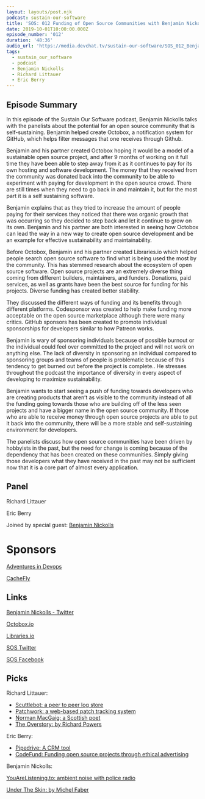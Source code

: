 ```yaml
---
layout: layouts/post.njk
podcast: sustain-our-software
title: 'SOS: 012 Funding of Open Source Communities with Benjamin Nickolls'
date: 2019-10-01T10:00:00.000Z
episode_number: '012'
duration: '48:36'
audio_url: 'https://media.devchat.tv/sustain-our-software/SOS_012_Benjamin_Nickolls.mp3'
tags:
  - sustain_our_software
  - podcast
  - Benjamin Nickolls
  - Richard Littauer
  - Eric Berry
---
```

## Episode Summary

In this episode of the Sustain Our Software podcast, Benjamin Nickolls talks with the panelists about the potential for an open source community that is self-sustaining. Benjamin helped create Octobox, a notification system for GitHub, which helps filter messages that one receives through Github.

Benjamin and his partner created Octobox hoping it would be a model of a sustainable open source project, and after 9 months of working on it full time they have been able to step away from it as it continues to pay for its own hosting and software development. The money that they received from the community was donated back into the community to be able to experiment with paying for development in the open source crowd. There are still times when they need to go back in and maintain it, but for the most part it is a self sustaining software.

Benjamin explains that as they tried to increase the amount of people paying for their services they noticed that there was organic growth that was occurring so they decided to step back and let it continue to grow on its own. Benjamin and his partner are both interested in seeing how Octobox can lead the way in a new way to create open source development and be an example for effective sustainability and maintainability.

Before Octobox, Benjamin and his partner created Libraries.io which helped people search open source software to find what is being used the most by the community. This has stemmed research about the ecosystem of open source software. Open source projects are an extremely diverse thing coming from different builders, maintainers, and funders. Donations, paid services, as well as grants have been the best source for funding for his projects. Diverse funding has created better stability.

They discussed the different ways of funding and its benefits through different platforms. Codesponsor was created to help make funding more acceptable on the open source marketplace although there were many critics. GitHub sponsors has been created to promote individual sponsorships for developers similar to how Patreon works.

Benjamin is wary of sponsoring individuals because of possible burnout or the individual could feel over committed to the project and will not work on anything else. The lack of diversity in sponsoring an individual compared to sponsoring groups and teams of people is problematic because of this tendency to get burned out before the project is complete.. He stresses throughout the podcast the importance of diversity in every aspect of developing to maximize sustainability. 

Benjamin wants to start seeing a push of funding towards developers who are creating products that aren’t as visible to the community instead of all the funding going towards those who are building off of the less seen projects and have a bigger name in the open source community. If those who are able to receive money through open source projects are able to put it back into the community, there will be a more stable and self-sustaining environment for developers.

The panelists discuss how open source communities have been driven by hobbyists in the past, but the need for change is coming because of the dependency that has been created on these communities. Simply giving those developers what they have received in the past may not be sufficient now that it is a core part of almost every application.

## Panel

Richard Littauer

Eric Berry

Joined by special guest: [Benjamin Nickolls](https://www.linkedin.com/in/benjamuk/?originalSubdomain=uk)

# Sponsors

[Adventures in Devops](https://devchat.tv/adventures-in-devops/)

[CacheFly](https://www.cachefly.com/)

## Links

[Benjamin Nickolls - Twitter](https://twitter.com/benjam?lang=en)

[Octobox.io](https://octobox.io/)

[Libraries.io](https://libraries.io/)

[SOS Twitter](https://twitter.com/sos_opensource)

[SOS Facebook ](https://www.facebook.com/Sustain-Our-Software-SOS-857471391289849/)

## Picks

Richard Littauer:

* [Scuttlebot: a peer to peer log store](https://scuttlebot.io/)
* [Patchwork: a web-based patch tracking system](http://jk.ozlabs.org/projects/patchwork/)
* [Norman MacGaig: a Scottish poet](https://www.poetryfoundation.org/poets/norman-maccaig)
* [The Overstory: by Richard Powers](http://www.richardpowers.net/the-overstory/)

Eric Berry:

* [Pipedrive: A CRM tool](https://www.pipedrive.com/en/gettingstarted?utm_source=google&utm_medium=cpc&utm_campaign=484793776&utm_content=27398987536&utm_term=pipedrive&utm_id=google_484793776_27398987536_pipedrive&nst=0&mt=e&dv=c&nw=g&adp=1t1&loc=9029718&fid=&tid=kwd-35635346868&gclid=Cj0KCQjwoKzsBRC5ARIsAITcwXFAhWa8JcEd4QEWZ9QKO0ZcvgIv8eFglmOKunceVbKIKuVjJXiNr54aAld3EALw_wcB)
* [CodeFund: Funding open source projects through ethical advertising](https://codefund.io/)

Benjamin Nickolls:

[YouAreListening.to: ambient noise with police radio](http://youarelistening.to/)

[Under The Skin: by Michel Faber](https://www.amazon.com/dp/B004M5HKHK/ref=dp-kindle-redirect?_encoding=UTF8&btkr=1)

